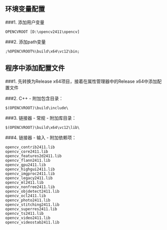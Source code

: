 ## 环境变量配置

###1. 添加用户变量

	OPENCVROOT [D:\opencv2411\opencv]

###2. 添加path变量

	;%OPENCVROOT%\build\x64\vc12\bin;

## 程序中添加配置文件

###1. 先转换为Release x64项目，接着在属性管理器中的Release x64中添加配置文件

###2. C++ - 附加包含目录：

	$(OPENCVROOT)\build\include\

###3. 链接器 - 常规 - 附加库目录：

	$(OPENCVROOT)\build\x64\vc12\lib\

###4. 链接器 - 输入 - 附加依赖项：

	opencv_contrib2411.lib
	opencv_core2411.lib
	opencv_features2d2411.lib
	opencv_flann2411.lib
	opencv_gpu2411.lib
	opencv_highgui2411.lib
	opencv_imgproc2411.lib
	opencv_legacy2411.lib
	opencv_ml2411.lib
	opencv_nonfree2411.lib
	opencv_objdetect2411.lib
	opencv_ocl2411.lib
	opencv_photo2411.lib
	opencv_stitching2411.lib
	opencv_superres2411.lib
	opencv_ts2411.lib
	opencv_video2411.lib
	opencv_videostab2411.lib
